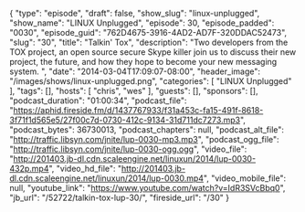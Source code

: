 {
  "type": "episode",
  "draft": false,
  "show_slug": "linux-unplugged",
  "show_name": "LINUX Unplugged",
  "episode": 30,
  "episode_padded": "0030",
  "episode_guid": "762D4675-3916-4AD2-AD7F-320DDAC52473",
  "slug": "30",
  "title": "Talkin' Tox",
  "description": "Two developers from the TOX project, an open source secure Skype killer join us to discuss their new project, the future, and how they hope to become your new messaging system. ",
  "date": "2014-03-04T17:09:07-08:00",
  "header_image": "/images/shows/linux-unplugged.png",
  "categories": [
    "LINUX Unplugged"
  ],
  "tags": [],
  "hosts": [
    "chris",
    "wes"
  ],
  "guests": [],
  "sponsors": [],
  "podcast_duration": "01:00:34",
  "podcast_file": "https://aphid.fireside.fm/d/1437767933/f31a453c-fa15-491f-8618-3f71f1d565e5/27f00c7d-0730-412c-9134-31d711dc7273.mp3",
  "podcast_bytes": 36730013,
  "podcast_chapters": null,
  "podcast_alt_file": "http://traffic.libsyn.com/jnite/lup-0030-mp3.mp3",
  "podcast_ogg_file": "http://traffic.libsyn.com/jnite/lup-0030-ogg.ogg",
  "video_file": "http://201403.jb-dl.cdn.scaleengine.net/linuxun/2014/lup-0030-432p.mp4",
  "video_hd_file": "http://201403.jb-dl.cdn.scaleengine.net/linuxun/2014/lup-0030.mp4",
  "video_mobile_file": null,
  "youtube_link": "https://www.youtube.com/watch?v=IdR3SVcBbq0",
  "jb_url": "/52722/talkin-tox-lup-30/",
  "fireside_url": "/30"
}

